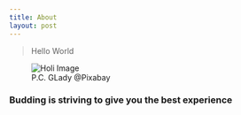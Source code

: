 ```yaml
---
title: About
layout: post
---
```


>  Hello World

<figure>
  <img alt="Holi Image" src="{{site.baseurl}}/assets/images/holi.jpg" />
  <figcaption>
    P.C. GLady @Pixabay
  </figcaption>
</figure>

### Budding is striving to give you the best experience